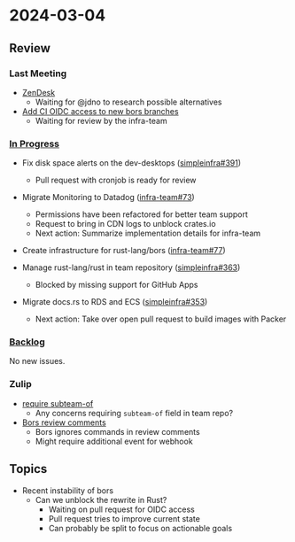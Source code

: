 # 2024-03-04

## Review

### Last Meeting

- [ZenDesk](https://rust-lang.zulipchat.com/#narrow/stream/242791-t-infra/topic/ZenDesk)
    - Waiting for @jdno to research possible alternatives
- [Add CI OIDC access to new bors branches](https://github.com/rust-lang/simpleinfra/pull/355)
    - Waiting for review by the infra-team

### [In Progress](https://github.com/orgs/rust-lang/projects/24/views/1)

- Fix disk space alerts on the dev-desktops ([simpleinfra#391](https://github.com/rust-lang/simpleinfra/issues/391))
    - Pull request with cronjob is ready for review

- Migrate Monitoring to Datadog ([infra-team#73](https://github.com/rust-lang/infra-team/issues/73))
    - Permissions have been refactored for better team support
    - Request to bring in CDN logs to unblock crates.io
    - Next action: Summarize implementation details for infra-team

- Create infrastructure for rust-lang/bors ([infra-team#77](https://github.com/rust-lang/infra-team/issues/77))

- Manage rust-lang/rust in team repository ([simpleinfra#363](https://github.com/rust-lang/simpleinfra/issues/363))
    - Blocked by missing support for GitHub Apps

- Migrate docs.rs to RDS and ECS ([simpleinfra#353](https://github.com/rust-lang/simpleinfra/issues/353))
    - Next action: Take over open pull request to build images with Packer

### [Backlog](https://github.com/orgs/rust-lang/projects/24/views/1)

No new issues.

### Zulip

- [require subteam-of](https://rust-lang.zulipchat.com/#narrow/stream/242791-t-infra/topic/require.20subteam-of)
    - Any concerns requiring `subteam-of` field in team repo?
- [Bors review comments](https://rust-lang.zulipchat.com/#narrow/stream/242791-t-infra/topic/Bors.20review.20comments)
    - Bors ignores commands in review comments
    - Might require additional event for webhook

## Topics

- Recent instability of bors
  - Can we unblock the rewrite in Rust?
    - Waiting on pull request for OIDC access
    - Pull request tries to improve current state
    - Can probably be split to focus on actionable goals
